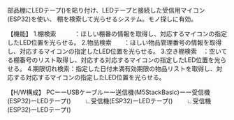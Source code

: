 部品棚にLEDテープ()を貼り付け、LEDテープと接続した受信用マイコン(ESP32)を使い、
棚を検索して光らせるシステム。モノ探しに有効。

【機能】
1.棚検索　　　：ほしい棚番の情報を取得し、対応するマイコンの指定したLED位置を光らせる。
2.物品検索　　：ほしい物品管理番号の情報を取得し、対応するマイコンの指定したLED位置を光らせる。
3.空き棚検索　：空いてる棚番号のリスト取得し、対応する対応するマイコンの指定したLED位置を光らせる。
4.期限切れ検索：指定した日付未満有効期限の物品リストを取得し、対応する対応するマイコンの指定したLED位置を光らせる。

【H/W構成】
PCーーUSBケーブルーー送信機(M5StackBasic)ーー受信機(ESP32)ーLEDテープ()
                                      　　∟受信機(ESP32)ーLEDテープ()
                                      　　∟受信機(ESP32)ーLEDテープ()
